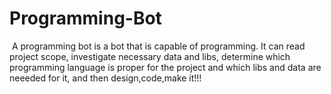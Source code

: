 # Programming-Bot
  A programming bot is a bot that is capable of programming. It can read project scope, investigate necessary data and libs, determine which programming language is proper for the project and which libs and data are neeeded for it, and then design,code,make it!!!
#
